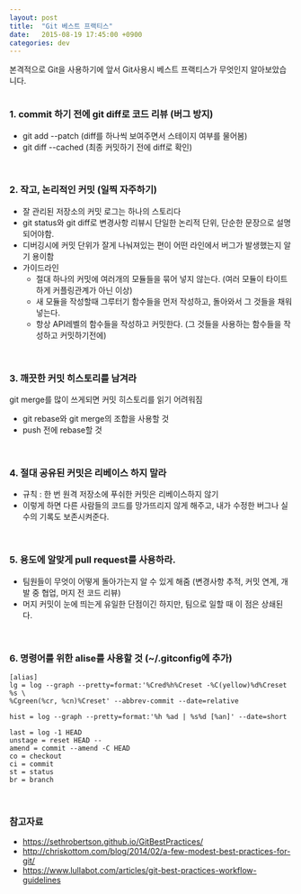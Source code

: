 ```yaml
---
layout: post
title:  "Git 베스트 프랙티스"
date:   2015-08-19 17:45:00 +0900
categories: dev
---
```

본격적으로 Git을 사용하기에 앞서 Git사용시 베스트 프랙티스가 무엇인지 알아보았습니다.
```

```

### 1. commit 하기 전에 git diff로 코드 리뷰 (버그 방지)
  - git add --patch (diff를 하나씩 보여주면서 스테이지 여부를 물어봄)
  - git diff --cached (최종 커밋하기 전에 diff로 확인)

<br/>

### 2. 작고, 논리적인 커밋 (일찍 자주하기)
  - 잘 관리된 저장소의 커밋 로그는 하나의 스토리다
  - git status와 git diff로 변경사항 리뷰시 단일한 논리적 단위, 단순한 문장으로 설명 되어야함.
  - 디버깅시에 커밋 단위가 잘게 나눠져있는 편이 어떤 라인에서 버그가 발생했는지 알기 용이함
  - 가이드라인
    - 절대 하나의 커밋에 여러개의 모듈들을 묶어 넣지 않는다. (여러 모듈이 타이트하게 커플링관계가 아닌 이상)
    - 새 모듈을 작성할때 그루터기 함수들을 먼저 작성하고, 돌아와서 그 것들을 채워넣는다.
    - 항상 API레벨의 함수들을 작성하고 커밋한다. (그 것들을 사용하는 함수들을 작성하고 커밋하기전에)

<br/>

### 3. 깨끗한 커밋 히스토리를 남겨라
git merge를 많이 쓰게되면 커밋 히스토리를 읽기 어려워짐
  - git rebase와 git merge의 조합을 사용할 것
  - push 전에 rebase할 것

<br/>

### 4. 절대 공유된 커밋은 리베이스 하지 말라
  - 규칙 : 한 번 원격 저장소에 푸쉬한 커밋은 리베이스하지 않기
  - 이렇게 하면 다른 사람들의 코드를 망가뜨리지 않게 해주고, 내가 수정한 버그나 실수의 기록도 보존시켜준다.

<br/>

### 5. 용도에 알맞게 pull request를 사용하라.
  - 팀원들이 무엇이 어떻게 돌아가는지 알 수 있게 해줌 (변경사항 추적, 커밋 연계, 개발 중 협업, 머지 전 코드 리뷰)
  - 머지 커밋이 눈에 띄는게 유일한 단점이긴 하지만, 팀으로 일할 때 이 점은 상쇄된다.

<br/>

### 6. 명령어를 위한 alise를 사용할 것 (~/.gitconfig에 추가)
```
[alias]
lg = log --graph --pretty=format:'%Cred%h%Creset -%C(yellow)%d%Creset %s \
%Cgreen(%cr, %cn)%Creset' --abbrev-commit --date=relative

hist = log --graph --pretty=format:'%h %ad | %s%d [%an]' --date=short

last = log -1 HEAD
unstage = reset HEAD --
amend = commit --amend -C HEAD
co = checkout
ci = commit
st = status
br = branch
```

<br/>

### 참고자료
  - <https://sethrobertson.github.io/GitBestPractices/>
  - <http://chriskottom.com/blog/2014/02/a-few-modest-best-practices-for-git/>
  - <https://www.lullabot.com/articles/git-best-practices-workflow-guidelines>
